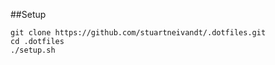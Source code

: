 ##Setup

    git clone https://github.com/stuartneivandt/.dotfiles.git
    cd .dotfiles
    ./setup.sh
